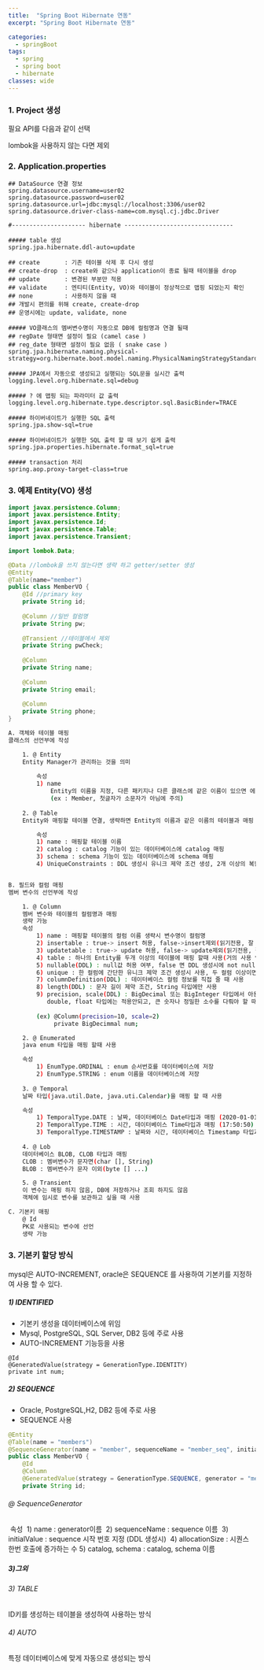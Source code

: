 ```yaml
---
title:  "Spring Boot Hibernate 연동"
excerpt: "Spring Boot Hibernate 연동"

categories:
  - springBoot
tags:
  - spring
  - spring boot
  - hibernate
classes: wide 
---
```


### 1. Project 생성

필요 API를 다음과 같이 선택

lombok을 사용하지 않는 다면 제외

### 2. Application.properties

```properties
## DataSource 연결 정보
spring.datasource.username=user02
spring.datasource.password=user02
spring.datasource.url=jdbc:mysql://localhost:3306/user02
spring.datasource.driver-class-name=com.mysql.cj.jdbc.Driver

#--------------------- hibernate -------------------------------

##### table 생성
spring.jpa.hibernate.ddl-auto=update

## create		: 기존 테이블 삭제 후 다시 생성
## create-drop	: create와 같으나 application이 종료 될때 테이블을 drop
## update		: 변경된 부분만 적용
## validate		: 엔티티(Entity, VO)와 테이블이 정상적으로 맵핑 되었는지 확인
## none			: 사용하지 않을 때
## 개발시 편의를 위해 create, create-drop
## 운영시에는 update, validate, none

##### VO클래스의 멤버변수명이 자동으로 DB에 컬럼명과 연결 될때
## regDate 형태면 설정이 필요 (camel case )
## reg_date 형태면 설정이 필요 없음 ( snake case )
spring.jpa.hibernate.naming.physical-strategy=org.hibernate.boot.model.naming.PhysicalNamingStrategyStandardImpl

##### JPA에서 자동으로 생성되고 실행되는 SQL문을 실시간 출력
logging.level.org.hibernate.sql=debug

##### ? 에 맵핑 되는 파라미터 값 출력
logging.level.org.hibernate.type.descriptor.sql.BasicBinder=TRACE

##### 하이버네이트가 실행한 SQL 출력
spring.jpa.show-sql=true

##### 하이버네이트가 실행한 SQL 출력 할 때 보기 쉽게 출력
spring.jpa.properties.hibernate.format_sql=true

##### transaction 처리
spring.aop.proxy-target-class=true 
```



### 3. 예제 Entity(VO) 생성

```java
import javax.persistence.Column;
import javax.persistence.Entity;
import javax.persistence.Id;
import javax.persistence.Table;
import javax.persistence.Transient;

import lombok.Data;

@Data //lombok을 쓰지 않는다면 생략 하고 getter/setter 생성
@Entity
@Table(name="member")
public class MemberVO {
	@Id //primary key
	private String id;
	
	@Column //일반 컬럼명
	private String pw;
	
	@Transient //테이블에서 제외
	private String pwCheck;
	
	@Column
	private String name;
	
	@Column
	private String email;
	
	@Column
	private String phone;
}


```



```bash
A. 객체와 테이블 매핑
클래스의 선언부에 작성

	1. @ Entity
	Entity Manager가 관리하는 것을 의미
		
		속성
		1) name
			Entity의 이름을 지정, 다른 패키지나 다른 클래스에 같은 이름이 있으면 에러 발생 생략 하면 클래스의 이름을 기본값으로 지정
			(ex : Member, 첫글자가 소문자가 아님에 주의)
			
	2. @ Table
	Entity와 매핑할 테이블 연결, 생략하면 Entity의 이름과 같은 이름의 테이블과 매핑

		속성
		1) name : 매핑할 테이블 이름
		2) catalog : catalog 기능이 있는 데이터베이스에 catalog 매핑
		3) schema : schema 기능이 있는 데이터베이스에 schema 매핑
		4) UniqueConstraints : DDL 생성시 유니크 제약 조건 생성, 2개 이상의 복합키 가능,


B. 필드와 컬럼 매핑
멤버 변수의 선언부에 작성

	1. @ Column
	멤버 변수와 테이블의 컬럼명과 매핑
	생략 가능
	속성
		1) name : 매핑할 테이블의 컬럼 이름 생략시 변수명이 컬럼명
		2) insertable : true-> insert 허용, false->insert제외(읽기전용, 잘 사용 않함)
		3) updatetable : true-> update 허용, false-> update제외(읽기전용, 잘 사용 않함)
		4) table : 하나의 Entity를 두개 이상의 테이블에 매핑 할때 사용(거의 사용 안함)
		5) nullable(DDL) : null값 허용 여부, false 면 DDL 생성시에 not null 제약 조건 생김
		6) unique : 한 컬럼에 간단한 유니크 제약 조건 생성시 사용, 두 컬럼 이상이면 클래스 선언부에 @Table.uniqueContraints를 사용
		7) columnDefinition(DDL) : 데이터베이스 컬럼 정보를 직접 줄 때 사용
		8) length(DDL) : 문자 길이 제약 조건, String 타입에만 사용
		9) precision, scale(DDL) : BigDecimal 또는 BigInteger 타입에서 아용, precision은 소숫점 포함 전체 자릿수, scale은 소숫점 자릿수, 
		   double, float 타입에는 적용안되고, 큰 숫자나 정밀한 소수를 다뤄야 할 때 사용
		
		(ex) @Column(precision=10, scale=2)
			 private BigDecimmal num;

	2. @ Enumerated
	java enum 타입을 매핑 할때 사용

	속성
		1) EnumType.ORDINAL : enum 순서번호를 데이터베이스에 저장
		2) EnumType.STRING : enum 이름을 데이터베이스에 저장
		
	3. @ Temporal
	날짜 타입(java.util.Date, java.uti.Calendar)을 매핑 할 때 사용

	속성
		1) TemporalType.DATE : 날짜, 데이터베이스 Date타입과 매핑 (2020-01-01)
		2) TemporalType.TIME : 시간, 데이터베이스 Time타입과 매핑 (17:50:50)
		3) TemporalType.TIMESTAMP : 날짜와 시간, 데이터베이스 Timestamp 타입과 매핑 (2020-01-01 17:50:50)
		
	4. @ Lob
	데이터베이스 BLOB, CLOB 타입과 매핑
	CLOB : 멤버변수가 문자면(char [], String)
	BLOB : 멤버변수가 문자 이외(byte [] ...)

	5. @ Transient
	이 변수는 매핑 하지 않음, DB에 저장하거나 조회 하지도 않음
	객체에 임시로 변수를 보관하고 싶을 때 사용

C. 기본키 매핑
	@ Id
	PK로 사용되는 변수에 선언
	생략 가능
```



### 3. 기본키 할당 방식

mysql은 AUTO-INCREMENT, oracle은  SEQUENCE 를 사용하여 기본키를 지정하여 사용 할 수 있다.



##### 1) IDENTIFIED

- 기본키 생성을 데이터베이스에 위임
- Mysql, PostgreSQL, SQL Server, DB2 등에 주로 사용
- AUTO-INCREMENT 기능등을 사용

```
@Id
@GeneratedValue(strategy = GenerationType.IDENTITY)
private int num;
```



##### 2) SEQUENCE

- Oracle, PostgreSQL,H2, DB2 등에 주로 사용
- SEQUENCE 사용

```java
@Entity
@Table(name = "members")
@SequenceGenerator(name = "member", sequenceName = "member_seq", initialValue = 1, allocationSize = 1)
public class MemberVO {
    @Id
    @Column
    @GeneratedValue(strategy = GenerationType.SEQUENCE, generator = "member") //generator=generator이름
    private String id;
```

###### @ SequenceGenerator

​	속성
​		1) name : generator이름
​		2) sequenceName : sequence 이름
​		3) initialValue : sequence 시작 번호 지정 (DDL 생성시)
​		4) allocationSize : 시퀀스 한번 호출에 증가하는 수 5) catalog, schema : catalog, schema 이름



##### 3)그외

###### 3) TABLE

ID키를 생성하는 테이블을 생성하여 사용하는 방식

###### 4) AUTO

특정 데이터베이스에 맞게 자동으로 생성되는 방식